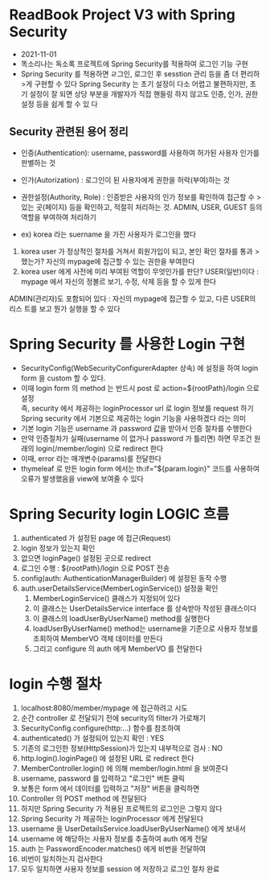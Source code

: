 # ReadBook Project V3 with Spring Security
* 2021-11-01
* 똑소리나는 독소록 프로젝트에 Spring Security를 적용하여 로그인 기능 구현
* Spring Security 를 적용하면 ㄹ그인, 로그인 후 sesstion 관리 등을 좀 더 편리하>게 구현할 수 있다
  Spring Security 는 초기 설정이 다소 어렵고 불편하지만, 초기 설정이 잘 되면 상당 부분을 개발자가 직접 핸들링 하지 않고도 인증, 인가, 권한 설정 등을 쉽게 할 수 있
  다

## Security 관련된 용어 정리
* 인증(Authentication): username, password를 사용하여 허가된 사용자 인가를 판별하는 것
* 인가(Autorization) : 로그인이 된 사용자에게 권한을 허락(부여)하는 것
* 권한설정(Authority, Role) : 인증받은 사용자의 인가 정보를 확인하여 접근할 수 >있는 곳(페이지) 등을 확인하고, 적절히 처리하는 것. ADMIN, USER, GUEST 등의 역할을 부여하여 처리하기

* ex) korea 라는 suername 을 가진 사용자가 로그인을 했다
1. korea user 가 정상적인 절차를 거쳐서 회원가입이 되고, 본인 확인 절차를 통과 >했는가?
   자신의 mypage에 접근할 수 있는 권한을 부여한다
2. korea user 에게 사전에 미리 부여된 역할이 무엇인가를 판단?
   USER(일반)이다 : mypage 에서 자신의 정볼르 보기, 수정, 삭제 등을 할 수 있게 한다

ADMIN(관리자)도 포함되어 있다 : 자신의 mypage에 접근할 수 있고, 다른 USER의 리스
트를 보고 뭔가 실행을 할 수 있다


# Spring Security 를 사용한 Login 구현
* SecurityConfig(WebSecurityConfigurerAdapter 상속) 에 설정을 하여 login form 을 custom 할 수 있다.
* 이때 login form 의 method 는 반드시 post 로 action=${rootPath}/login 으로 설정  
즉, security 에서 제공하는 loginProcessor url 로 login 정보를 request 하기  
Spring security 에서 기본으로 제공하는 login 기능을 사용하겠다 라는 의미
* 기본 login 기능은 username 과 password 값을 받아서 인증 절차를 수행한다
* 만약 인증절차가 실패(username 이 없거나 password 가 틀리면) 하면 무조건 원래의 login(/member/login) 으로 redirect 한다
* 이때, error 라는 매개변수(params)를 전달한다
* thymeleaf 로 만든 login form 에서는 th:if="${param.login}" 코드를 사용하여 오류가 발생했음을 view에 보여줄 수 있다

# Spring Security login LOGIC 흐름
1. authenticated 가 설정된 page 에 접근(Request)
2. login 정보가 있는지 확인
3. 없으면 loginPage() 설정된 곳으로 redirect
4. 로그인 수행 : ${rootPath}/login 으로 POST 전송
5. config(auth: AuthenticationManagerBuilder) 에 설정된 동작 수행
6. auth.userDetailsService(MemberLoginService()) 설정을 확인
    1. MemberLoginService() 클래스가 지정되어 있다
    2. 이 클래스는 UserDetailsService interface 를 상속받아 작성된 클래스이다
    3. 이 클래스의 loadUserByUserName() method를 실행한다
    4. loadUserByUserName() method는 username을 기준으로 사용자 정보를 조회하여 MemberVO 객체 데이터를 만든다
    5. 그리고 configure 의 auth 에게 MemberVO 를 전달한다

# login 수행 절차
1. localhost:8080/member/mypage 에 접근하려고 시도
2. 순간 controller 로 전달되기 전에 security의 filter가 가로채기
3. SecurityConfig.configure(http:...) 함수를 참조하여
4. authenticated() 가 설정되어 있는지 확인 : YES
5. 기존의 로그인한 정보(HttpSession)가 있는지 내부적으로 검사 : NO
6. http.login().loginPage() 에 설정된 URL 로 redirect 한다
7. MemberController.login() 에 의해 member/login.html 을 보여준다
8. username, password 를 입력하고 "로그인" 버튼 클릭
9. 보통은 form 에서 데이터를 입력하고 "저장" 버튼을 클릭하면
10. Controller 의 POST method 에 전달된다
11. 하지만 Spring Security 가 적용된 프로젝트의 로그인은 그렇지 않다
12. Spring Security 가 제공하는 loginProcessor 에게 전달된다
13. username 을 UserDetailsService.loadUserByUserName() 에게 보내서
14. username 에 해당하는 사용자 정보를 추출하여 auth 에게 전달
15. auth 는 PasswordEncoder.matches() 에게 비번을 전달하여
16. 비번이 일치하는지 검사한다
17. 모두 일치하면 사용자 정보를 session 에 저장하고 로그인 절차 완료